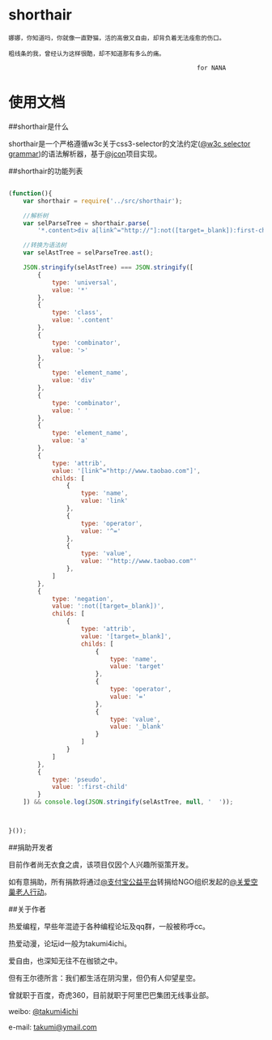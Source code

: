 shorthair
=========


    娜娜，你知道吗，你就像一直野猫，活的高傲又自由，却背负着无法痊愈的伤口。

    粗线条的我，曾经认为这样很酷，却不知道那有多么的痛。

                                                        for NANA


使用文档
========


##shorthair是什么

shorthair是一个严格遵循w3c关于css3-selector的文法约定([@w3c selector grammar](http://www.w3.org/TR/css3-selectors/#w3cselgrammar))的语法解析器，基于[@jcon](https://github.com/takumi4ichi/jcon)项目实现。


##shorthair的功能列表

```javascript

(function(){
    var shorthair = require('../src/shorthair');

    //解析树
    var selParseTree = shorthair.parse(
        '*.content>div a[link^="http://"]:not([target=_blank]):first-child');

    //转换为语法树
    var selAstTree = selParseTree.ast();

    JSON.stringify(selAstTree) === JSON.stringify([
        {
            type: 'universal',
            value: '*'
        },
        {
            type: 'class',
            value: '.content'
        },
        {
            type: 'combinator',
            value: '>'
        },
        {
            type: 'element_name',
            value: 'div'
        },
        {
            type: 'combinator',
            value: ' '
        },
        {
            type: 'element_name',
            value: 'a'
        },
        {
            type: 'attrib',
            value: '[link^="http://www.taobao.com"]',
            childs: [
                {
                    type: 'name',
                    value: 'link'
                },
                {
                    type: 'operator',
                    value: '^='
                },
                {
                    type: 'value',
                    value: '"http://www.taobao.com"'
                },
            ]
        },
        {
            type: 'negation',
            value: ':not([target=_blank])',
            childs: [
                {
                    type: 'attrib',
                    value: '[target=_blank]',
                    childs: [
                        {
                            type: 'name',
                            value: 'target'
                        },
                        {
                            type: 'operator',
                            value: '='
                        },
                        {
                            type: 'value',
                            value: '_blank'
                        }
                    ]
                }
            ]
        },
        {
            type: 'pseudo',
            value: ':first-child'
        }
    ]) && console.log(JSON.stringify(selAstTree, null, '  '));



}());

```


##捐助开发者

目前作者尚无衣食之虞，该项目仅因个人兴趣所驱策开发。

如有意捐助，所有捐款将通过[@支付宝公益平台](https://love.alipay.com)转捐给NGO组织发起的[@关爱空巢老人行动](https://love.alipay.com/donate/itemDetail.htm?name=2012041015441866702)。



##关于作者

热爱编程，早些年混迹于各种编程论坛及qq群，一般被称呼cc。

热爱动漫，论坛id一般为takumi4ichi。

爱自由，也深知无往不在枷锁之中。

但有王尔德所言：我们都生活在阴沟里，但仍有人仰望星空。


曾就职于百度，奇虎360，目前就职于阿里巴巴集团无线事业部。

weibo: [@takumi4ichi](http://weibo.com/takumi4ichi)

e-mail: <takumi@ymail.com>
